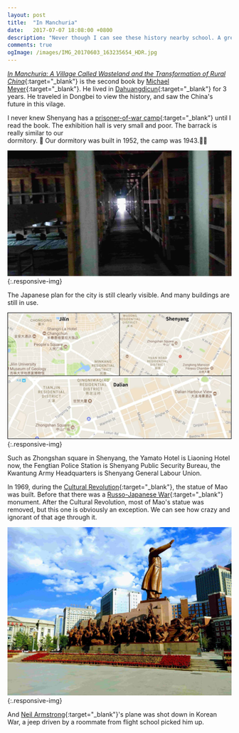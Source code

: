 ```yaml
---
layout: post
title:  "In Manchuria"
date:   2017-07-07 18:08:00 +0800
description: "Never though I can see these history nearby school. A great book of Dongbei's history and China's rural areas."
comments: true
ogImage: /images/IMG_20170603_163235654_HDR.jpg
---
```

[*In Manchuria: A Village Called Wasteland and the Transformation of Rural China*](https://www.amazon.com/Manchuria-Village-Called-Wasteland-Transformation-ebook/dp/B00OZM4AP0/ref=tmm_kin_swatch_0?_encoding=UTF8&qid=&sr=){:target="_blank"} is the second book by [Michael Meyer](https://www.wikiwand.com/en/Michael_Meyer_(travel_writer)){:target="_blank"}. He lived in  [Dahuangdicun](https://www.google.com/maps/place/Dahuangdicun,+Changyi,+Jilin,+China/@44.030945,126.3761573,17z/data=!3m1!4b1!4m5!3m4!1s0x5e47e49b75c13aab:0x8145aabc6261643c!8m2!3d44.030945!4d126.378346){:target="_blank"} for 3 years. He traveled in Dongbei to view the history, and saw the China's future in this vilage.

I never knew Shenyang has a [prisoner-of-war camp](https://www.google.com/maps/place/Erzhan+Mengjun+Zhanfu+Jizhongying+Former+Site/@41.809674,123.491435,15z/data=!4m5!3m4!1s0x0:0x302487938ce8e0e6!8m2!3d41.809674!4d123.491435){:target="_blank"} until I read the book. The exhibition hall is very small and poor. The barrack is really similar to our 	
dormitory. 💩
Our dormitory was built in 1952, the camp was 1943.💩💩

![barrack](/images/IMG_20170525_142836.jpg "barrack"){:.responsive-img}

The Japanese plan for the city is still clearly visible. And many buildings are still in use.

![map](/images/map.jpg){:.responsive-img}

Such as Zhongshan square in Shenyang, the Yamato Hotel is Liaoning Hotel now, the Fengtian Police Station is Shenyang Public Security Bureau, the Kwantung Army Headquarters is Shenyang General Labour Union.

In 1969, during the [Cultural Revolution](https://www.wikiwand.com/en/Cultural_Revolution){:target="_blank"}, the statue of Mao was built. Before that there was a [Russo-Japanese War](https://www.wikiwand.com/en/Russo-Japanese_War){:target="_blank"} monument. After the Cultural Revolution, most of Mao's statue was removed, but this one is obviously an exception. We can see how crazy and ignorant of that age through it.

![mao](/images/IMG_20170603_164208269-EFFECTS.jpg){:.responsive-img}

And [Neil Armstrong](https://www.wikiwand.com/en/Neil_Armstrong#/Navy_service){:target="_blank"}'s plane was shot down in Korean War, a jeep driven by a roommate from flight school picked him up.
